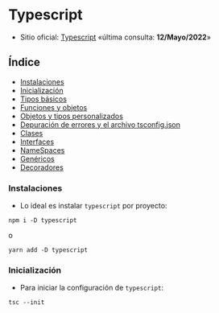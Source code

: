 # Typescript

- Sitio oficial: [Typescript](https://www.typescriptlang.org/) «última consulta: **12/Mayo/2022**»

## Índice

- [Instalaciones](#instalaciones)
- [Inicialización](#inicialización)
- [Tipos básicos](./tipos-basicos.md)
- [Funciones y objetos](./funciones-objetos.md)
- [Objetos y tipos personalizados](./objetos-tipos-personalizados.md)
- [Depuración de errores y el archivo tsconfig.json](./depuracion-tsconfig.md)
- [Clases](./clases.md)
- [Interfaces](./interfaces.md)
- [NameSpaces](./namespaces.md)
- [Genéricos](./generics.md)
- [Decoradores](./decoradores.md)

### Instalaciones

- Lo ideal es instalar ```typescript``` por proyecto:

```
npm i -D typescript
```
o
```
yarn add -D typescript
```

### Inicialización

- Para iniciar la configuración de ```typescript```:

```
tsc --init
```